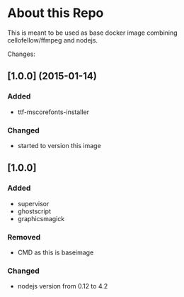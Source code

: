 # About this Repo

This is meant to be used as base docker image combining cellofellow/ffmpeg and nodejs.

Changes:

## [1.0.0] (2015-01-14)
### Added
- ttf-mscorefonts-installer

### Changed
- started to version this image

## [1.0.0]
### Added
- supervisor
- ghostscript
- graphicsmagick

### Removed
- CMD as this is baseimage

### Changed
- nodejs version from 0.12 to 4.2
